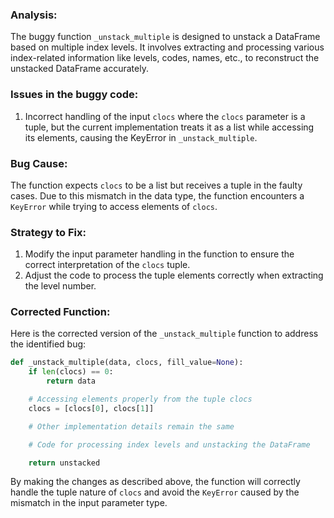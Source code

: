 ### Analysis:
The buggy function `_unstack_multiple` is designed to unstack a DataFrame based on multiple index levels. It involves extracting and processing various index-related information like levels, codes, names, etc., to reconstruct the unstacked DataFrame accurately.

### Issues in the buggy code:
1. Incorrect handling of the input `clocs` where the `clocs` parameter is a tuple, but the current implementation treats it as a list while accessing its elements, causing the KeyError in `_unstack_multiple`.
  
### Bug Cause:
The function expects `clocs` to be a list but receives a tuple in the faulty cases. Due to this mismatch in the data type, the function encounters a `KeyError` while trying to access elements of `clocs`.

### Strategy to Fix:
1. Modify the input parameter handling in the function to ensure the correct interpretation of the `clocs` tuple.
2. Adjust the code to process the tuple elements correctly when extracting the level number.

### Corrected Function:
Here is the corrected version of the `_unstack_multiple` function to address the identified bug:

```python
def _unstack_multiple(data, clocs, fill_value=None):
    if len(clocs) == 0:
        return data

    # Accessing elements properly from the tuple clocs
    clocs = [clocs[0], clocs[1]]

    # Other implementation details remain the same

    # Code for processing index levels and unstacking the DataFrame

    return unstacked
```

By making the changes as described above, the function will correctly handle the tuple nature of `clocs` and avoid the `KeyError` caused by the mismatch in the input parameter type.